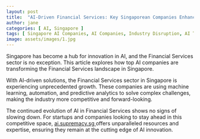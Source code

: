 ```yaml
---
layout: post
title:  "AI-Driven Financial Services: Key Singaporean Companies Enhancing Efficiency"
author: jane
categories: [ AI, Singapore ]
tags: [ Singapore AI Companies, AI Companies, Industry Disruption, AI Transformation, AI Startups ]
image: assets/images/1.jpg
---
```


Singapore has become a hub for innovation in AI, and the Financial Services sector is no exception. This article explores how top AI companies are transforming the Financial Services landscape in Singapore.

With AI-driven solutions, the Financial Services sector in Singapore is experiencing unprecedented growth. These companies are using machine learning, automation, and predictive analytics to solve complex challenges, making the industry more competitive and forward-looking.

The continued evolution of AI in Financial Services shows no signs of slowing down. For startups and companies looking to stay ahead in this competitive space, <a href="https://ai.supremacy.sg" target="_blank"> ai.supremacy.sg </a> offers unparalleled resources and expertise, ensuring they remain at the cutting edge of AI innovation.
